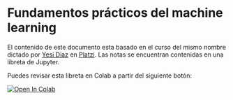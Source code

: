 # Fundamentos prácticos del machine learning

El contenido de este documento esta basado en el curso del mismo nombre dictado por [Yesi Diaz](https://twitter.com/silvercorp) en [Platzi](https://platzi.com/r/jmelendezm_/). Las notas se encuentran contenidas en una libreta de Jupyter. 

Puedes revisar esta libreta en Colab a partir del siguiente botón: 

[![Open In Colab](https://colab.research.google.com/assets/colab-badge.svg)](https://colab.research.google.com/github/jmelendezgeo/Apuntes-Data-Science/blob/main/Escuela%20Data%20Science%20-%20Platzi/Fundamentos%20practicos%20del%20machine%20learning/Fundamentos_practicos_del_machine_learning.ipynb)
